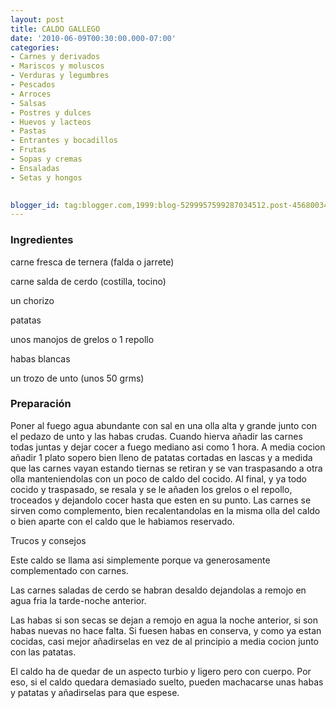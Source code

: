 ```yaml
---
layout: post
title: CALDO GALLEGO
date: '2010-06-09T00:30:00.000-07:00'
categories:
- Carnes y derivados
- Mariscos y moluscos
- Verduras y legumbres
- Pescados
- Arroces
- Salsas
- Postres y dulces
- Huevos y lacteos
- Pastas
- Entrantes y bocadillos
- Frutas
- Sopas y cremas
- Ensaladas
- Setas y hongos
 

blogger_id: tag:blogger.com,1999:blog-5299957599287034512.post-4568003405486945356
---
```


<h3>Ingredientes</h3>

carne fresca de ternera (falda o jarrete)

carne salda de cerdo (costilla, tocino)

un chorizo

patatas

unos manojos de grelos o 1 repollo

habas blancas

un trozo de unto (unos 50 grms)

<h3>Preparación</h3>

Poner al fuego agua abundante con sal en una olla alta y grande junto con el pedazo de unto y las habas crudas. Cuando hierva añadir las carnes todas juntas y dejar cocer a fuego mediano asi como 1 hora. A media cocion añadir 1 plato sopero bien lleno de patatas cortadas en lascas y a medida que las carnes vayan estando tiernas se retiran y se van traspasando a otra olla manteniendolas con un poco de caldo del cocido. Al final, y ya todo cocido y traspasado, se resala y se le añaden los grelos o el repollo, troceados y dejandolo cocer hasta que esten en su punto. Las carnes se sirven como complemento, bien recalentandolas en la misma olla del caldo o bien aparte con el caldo que le habiamos reservado.

Trucos y consejos

Este caldo se llama asi simplemente porque va generosamente complementado con carnes.

Las carnes saladas de cerdo se habran desaldo dejandolas a remojo en agua fria la tarde-noche anterior.

Las habas si son secas se dejan a remojo en agua la noche anterior, si son habas nuevas no hace falta. Si fuesen habas en conserva, y como ya estan cocidas, casi mejor añadirselas en vez de al principio a media cocion junto con las patatas.

El caldo ha de quedar de un aspecto turbio y ligero pero con cuerpo. Por eso, si el caldo quedara demasiado suelto, pueden machacarse unas habas y patatas y añadirselas para que espese.

